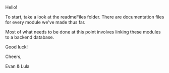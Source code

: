 Hello!

To start, take a look at the readmeFiles folder. There are documentation files for every module we've made thus far.

Most of what needs to be done at this point involves linking these modules to a backend database.

Good luck!


Cheers,

Evan & Lula
